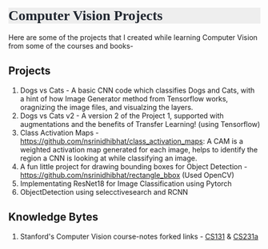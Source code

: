 <h1 style="background-color:#EEEEEE; color:#222831; text-align:left; font-family:Georgia">Computer Vision Projects</h1>

Here are some of the projects that I created while learning Computer Vision from some of the courses and books-

## Projects 
1. Dogs vs Cats - A basic CNN code which classifies Dogs and Cats, with a hint of how Image Generator method from Tensorflow works, oragnizing the image files, and visualzing the layers.
2. Dogs vs Cats v2 - A version 2 of the Project 1, supported with augmentations and the benefits of Transfer Learning! (using Tensorflow)
3. Class Activation Maps - https://github.com/nsrinidhibhat/class_activation_maps: A CAM is a weighted activation map generated for each image, helps to identify the region a CNN is looking at while classifying an image.
4. A fun little project for drawing bounding boxes for Object Detection - https://github.com/nsrinidhibhat/rectangle_bbox (Used OpenCV)
5. Implementating ResNet18 for Image Classification using Pytorch
6. ObjectDetection using selecctivesearch and RCNN

## Knowledge Bytes
1. Stanford's Computer Vision course-notes forked links - [CS131](https://github.com/nsrinidhibhat/cs131_notes) & [CS231a](https://github.com/nsrinidhibhat/cs231a-notes)
